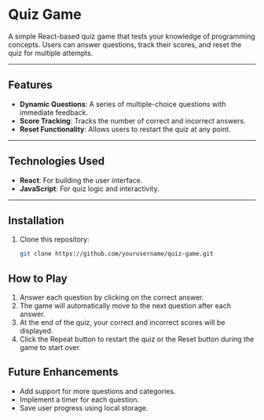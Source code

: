# Quiz Game

A simple React-based quiz game that tests your knowledge of programming concepts. Users can answer questions, track their scores, and reset the quiz for multiple attempts.

---

## Features

- **Dynamic Questions**: A series of multiple-choice questions with immediate feedback.
- **Score Tracking**: Tracks the number of correct and incorrect answers.
- **Reset Functionality**: Allows users to restart the quiz at any point.

---

## Technologies Used

- **React**: For building the user interface.
- **JavaScript**: For quiz logic and interactivity.

---

## Installation

1. Clone this repository:
   ```bash
   git clone https://github.com/yourusername/quiz-game.git
   ```
## How to Play
1. Answer each question by clicking on the correct answer.
2. The game will automatically move to the next question after each answer.
3. At the end of the quiz, your correct and incorrect scores will be displayed.
4. Click the Repeat button to restart the quiz or the Reset button during the game to start over.

## Future Enhancements
- Add support for more questions and categories.
- Implement a timer for each question.
- Save user progress using local storage.
